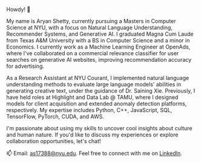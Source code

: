 Howdy! 👋

My name is Aryan Shetty, currently pursuing a Masters in Computer Science at NYU, with a focus on Natural Language Understanding, Recommender Systems, and Generative AI. I graduated Magna Cum Laude from Texas A&M University with a BS in Computer Science and a minor in Economics. I currently work as a Machine Learning Engineer at OpenAds, where I've collaborated on a commercial relevance classifier for user searches on generative AI websites, improving recommendation accuracy for advertising. 

As a Research Assistant at NYU Courant, I implemented natural language understanding methods to evaluate large language models' abilities in generating creative text, under the guidance of Dr. Saining Xie. Previously, I have held roles at Highlight and Data Lab @ TAMU, where I designed models for client acquisition and extended anomaly detection platforms, respectively. My expertise includes Python, C++, JavaScript, SQL, TensorFlow, PyTorch, CUDA, and AWS.

I'm passionate about using my skills to uncover cool insights about culture and human nature. If you'd like to discuss my experiences or explore collaboration opportunities, let's chat!

📫 Email: as17388@nyu.edu. Feel free to connect with me on [LinkedIn](https://www.linkedin.com/in/aryan-shetty/).

